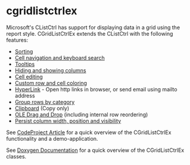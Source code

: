 # cgridlistctrlex
Microsoft's CListCtrl has support for displaying data in a grid using the report style. CGridListCtrlEx extends the CListCtrl with the following features:

 * [Sorting](http://www.codeproject.com/KB/list/clistctrl_sort.aspx)
 * [Cell navigation and keyboard search](http://www.codeproject.com/KB/list/CListCtrl_subItem_focus.aspx)
 * [Tooltips](http://www.codeproject.com/KB/list/CListCtrl_ToolTip.aspx)
 * [Hiding and showing columns](http://www.codeproject.com/KB/list/CListCtrl_column_picker.aspx)
 * [Cell editing](http://www.codeproject.com/KB/list/nirs2000.aspx)
 * [Custom row and cell coloring](http://www.codeproject.com/KB/list/lvcustomdraw.aspx)
 * [HyperLink](http://www.codeproject.com/KB/list/hyperlinklistctrl.aspx) - Open http links in browser, or send email using mailto address
 * [Group rows by category](http://www.codeproject.com/KB/list/CListCtrl_grouping.aspx)
 * [Clipboard](http://www.codeproject.com/KB/clipboard/clipboard_faq.aspx) (Copy only)
 * [OLE Drag and Drop](http://www.codeproject.com/Articles/886711/Drag-drop-images-and-drop-descriptions-for-MFC-app) (including internal row reordering)
 * [Persist column width, position and visibility](http://www.codeproject.com/KB/list/clistctrl_persist_state.aspx)
 
See [CodeProject Article](http://www.codeproject.com/KB/list/CGridListCtrlEx.aspx) for a quick overview of the CGridListCtrlEx functionality and a demo-application.

See [Doxygen Documentation](http://htmlpreview.github.io/?https://raw.githubusercontent.com/snakefoot/cgridlistctrlex/master/Doxygen/html/index.html) for a quick overview of the CGridListCtrlEx classes.
